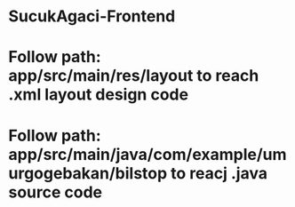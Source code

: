 # SucukAgaci-Frontend
# Follow path: app/src/main/res/layout to reach .xml layout design code
# Follow path: app/src/main/java/com/example/umurgogebakan/bilstop to reacj .java source code
